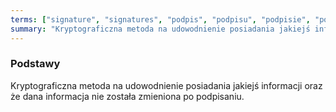 ```yaml
---
terms: ["signature", "signatures", "podpis", "podpisu", "podpisie", "podpisów", "podpisem"]
summary: "Kryptograficzna metoda na udowodnienie posiadania jakiejś informacji oraz że dana informacja nie została zmieniona po podpisaniu."
---
```


### Podstawy

Kryptograficzna metoda na udowodnienie posiadania jakiejś informacji oraz że dana informacja nie została zmieniona po podpisaniu.
